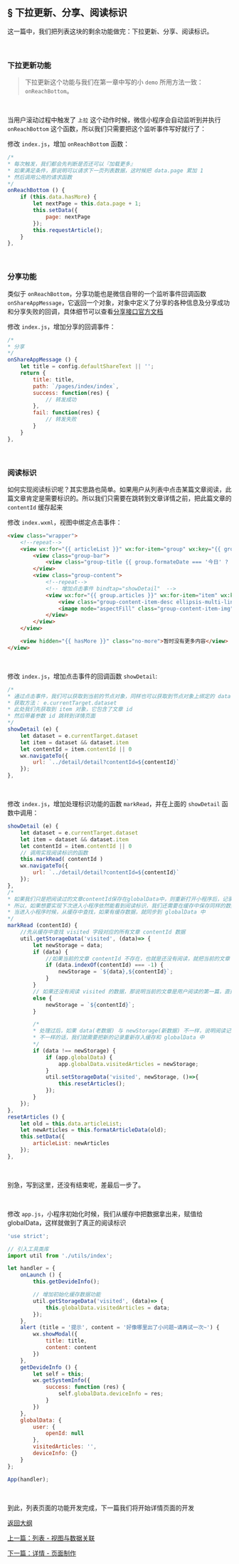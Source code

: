 ## <a>&sect; 下拉更新、分享、阅读标识</a>  
这一篇中，我们把列表这块的剩余功能做完：下拉更新、分享、阅读标识。  

<br>  

### 下拉更新功能  
> 下拉更新这个功能与我们在第一章中写的小 `demo` 所用方法一致：`onReachBottom`。  

<br>

当用户滚动过程中触发了 `上拉` 这个动作时候，微信小程序会自动监听到并执行 `onReachBottom` 这个函数，所以我们只需要把这个监听事件写好就行了：  


修改 `index.js`，增加 `onReachBottom` 函数：
```js
/*
* 每次触发，我们都会先判断是否还可以『加载更多』
* 如果满足条件，那说明可以请求下一页列表数据，这时候把 data.page 累加 1
* 然后调用公用的请求函数
*/
onReachBottom () {
    if (this.data.hasMore) {
        let nextPage = this.data.page + 1;
        this.setData({
            page: nextPage
        });
        this.requestArticle();
    }
},
```  

<br>

### 分享功能

类似于 `onReachBottom`，分享功能也是微信自带的一个监听事件回调函数 `onShareAppMessage`，它返回一个对象，对象中定义了分享的各种信息及分享成功和分享失败的回调，具体细节可以查看[分享接口官方文档](https://mp.weixin.qq.com/debug/wxadoc/dev/api/share.html#onshareappmessage)  

修改 `index.js`，增加分享的回调事件：
```js
/*
* 分享
*/
onShareAppMessage () {
    let title = config.defaultShareText || '';
    return {
        title: title,
        path: `/pages/index/index`,
        success: function(res) {
            // 转发成功
        },
        fail: function(res) {
            // 转发失败
        }
    }
},
```  

<br>  

### 阅读标识  

如何实现阅读标识呢？其实思路也简单。如果用户从列表中点击某篇文章阅读，此篇文章肯定是需要标识的。所以我们只需要在跳转到文章详情之前，把此篇文章的 `contentId` 缓存起来   

修改 `index.wxml`，视图中绑定点击事件：
```html
<view class="wrapper">
    <!--repeat-->
    <view wx:for="{{ articleList }}" wx:for-item="group" wx:key="{{ group.date }}" class="group">
        <view class="group-bar">
            <view class="group-title {{ group.formateDate === '今日' ? 'on' : ''}}">{{ group.formateDate }}</view>
        </view>
        <view class="group-content">
            <!--repeat-->
            <!-- 增加点击事件 bindtap="showDetail"  -->
            <view wx:for="{{ group.articles }}" wx:for-item="item" wx:key="{{ item.contentId }}" data-item="{{ item }}" bindtap="showDetail" class="group-content-item {{ item.hasVisited ? 'visited' : '' }}">
                <view class="group-content-item-desc ellipsis-multi-line ellipsis-line-3">{{ item.title }}</view>
                <image mode="aspectFill" class="group-content-item-img" src="{{ item.cover || defaultImg.coverImg }}" ></image>
            </view>
        </view>
    </view>

    <view hidden="{{ hasMore }}" class="no-more">暂时没有更多内容</view>
</view>
```

<br>  

修改 `index.js`，增加点击事件的回调函数 `showDetail`:  
```js
/*
* 通过点击事件，我们可以获取到当前的节点对象，同样也可以获取到节点对象上绑定的 data-X 数据
* 获取方法： e.currentTarget.dataset
* 此处我们先获取到 item 对象，它包含了文章 id
* 然后带着参数 id 跳转到详情页面
*/
showDetail (e) {
    let dataset = e.currentTarget.dataset
    let item = dataset && dataset.item
    let contentId = item.contentId || 0
    wx.navigateTo({
        url: `../detail/detail?contentId=${contentId}`
    });
},
```

<br>  

修改 `index.js`，增加处理标识功能的函数 `markRead`，并在上面的 `showDetail` 函数中调用：
```js
showDetail (e) {
    let dataset = e.currentTarget.dataset
    let item = dataset && dataset.item
    let contentId = item.contentId || 0
    // 调用实现阅读标识的函数
    this.markRead( contentId )
    wx.navigateTo({
        url: `../detail/detail?contentId=${contentId}`
    });
},
/*
* 如果我们只是把阅读过的文章contentId保存在globalData中，则重新打开小程序后，记录就不存在了
* 所以，如果想要实现下次进入小程序依然能看到阅读标识，我们还需要在缓存中保存同样的数据
* 当进入小程序时候，从缓存中查找，如果有缓存数据，就同步到 globalData 中
*/
markRead (contentId) {
    //先从缓存中查找 visited 字段对应的所有文章 contentId 数据
    util.getStorageData('visited', (data)=> {
        let newStorage = data;
        if (data) {
            //如果当前的文章 contentId 不存在，也就是还没有阅读，就把当前的文章 contentId 拼接进去
            if (data.indexOf(contentId) === -1) {
                newStorage = `${data},${contentId}`;
            }
        }
        // 如果还没有阅读 visited 的数据，那说明当前的文章是用户阅读的第一篇，直接赋值就行了 
        else {
            newStorage = `${contentId}`;
        }

        /*
        * 处理过后，如果 data(老数据) 与 newStorage(新数据) 不一样，说明阅读记录发生了变化
        * 不一样的话，我们就需要把新的记录重新存入缓存和 globalData 中 
        */
        if (data !== newStorage) {
            if (app.globalData) {
                app.globalData.visitedArticles = newStorage;
            }
            util.setStorageData('visited', newStorage, ()=>{
                this.resetArticles();
            });
        }
    });
},
resetArticles () {
    let old = this.data.articleList;
    let newArticles = this.formatArticleData(old);
    this.setData({
        articleList: newArticles
    });
},
```  

<br>  

别急，写到这里，还没有结束呢，差最后一步了。  

<br>  

修改 `app.js`，小程序初始化时候，我们从缓存中把数据拿出来，赋值给 globalData，这样就做到了真正的阅读标识
```js
'use strict';

// 引入工具类库 
import util from './utils/index';

let handler = {
    onLaunch () {
        this.getDevideInfo();

        // 增加初始化缓存数据功能
        util.getStorageData('visited', (data)=> {
            this.globalData.visitedArticles = data; 
        });
    },
    alert (title = '提示', content = '好像哪里出了小问题~请再试一次~') {
        wx.showModal({
            title: title,
            content: content
        })
    },
    getDevideInfo () {
        let self = this;
        wx.getSystemInfo({
            success: function (res) {
                self.globalData.deviceInfo = res;
            }
        })
    },
    globalData: {
        user: {
            openId: null
        },
        visitedArticles: '',
        deviceInfo: {}
    }
};

App(handler);
```

<br>  

到此，列表页面的功能开发完成，下一篇我们将开始详情页面的开发  



<a href="../readme.md">返回大纲</a>  

<a href="./ch3-3.md">上一篇：列表 - 视图与数据关联</a>  

<a href="./ch4-1.md">下一篇：详情 - 页面制作</a>
